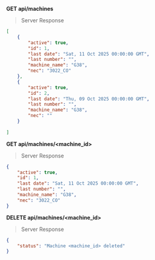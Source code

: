 **GET api/machines**
>Server Response
```json
[
    {
        "active": true,
        "id": 1,
        "last date": "Sat, 11 Oct 2025 00:00:00 GMT",
        "last number": "",
        "machine_name": "G38",
        "nec": "3022_CO"
    },
    {
        "active": true,
        "id": 2,
        "last date": "Thu, 09 Oct 2025 00:00:00 GMT",
        "last number": "",
        "machine_name": "G38",
        "nec": ""
    }
    
]
```

**GET api/machines/<machine_id>**
>Server Response
```json
{
    "active": true,
    "id": 1,
    "last date": "Sat, 11 Oct 2025 00:00:00 GMT",
    "last number": "",
    "machine_name": "G38",
    "nec": "3022_CO"
}
```
**DELETE api/machines/<machine_id>**
>Server Response
```json
{
    "status": "Machine <machine_id> deleted"
}
```





